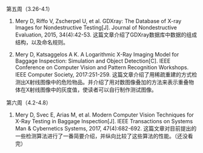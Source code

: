 第五周（3.26-4.1）
1.  Mery D, Riffo V, Zscherpel U, et al. GDXray: The Database of X-ray Images for Nondestructive Testing[J]. 
Journal of Nondestructive Evaluation, 2015, 34(4):42-53.
这篇文章介绍了GDXray数据库中数据的组成结构，以及命名规则。

2. Mery D, Katsaggelos A K. A Logarithmic X-Ray Imaging Model for Baggage Inspection: 
Simulation and Object Detection[C]. IEEE Conference on Computer Vision and Pattern Recognition Workshops. 
IEEE Computer Society, 2017:251-259.
这篇文章介绍了用稀疏重建的方式检测出X射线图像中的危险物品。并介绍了用对数图像叠加的方法来表示重叠物体在X射线图像中的灰度值，使读者可以自行制作测试图像。


第六周（4.2-4.8）
1. Mery D, Svec E, Arias M, et al. Modern Computer Vision Techniques for X-Ray Testing in Baggage Inspection[J]. IEEE Transactions on Systems Man & Cybernetics Systems, 2017, 47(4):682-692.
这篇文章对目前提出的一些检测算法进行了一番简要介绍，并纵向比较了这些算法的性能。（还没看完）

